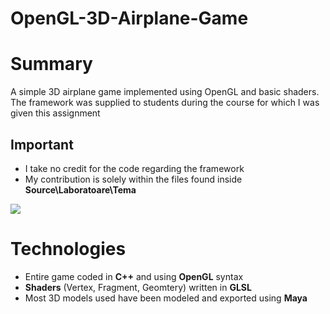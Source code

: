 # OpenGL-3D-Airplane-Game

# Summary

A simple 3D airplane game implemented using OpenGL and basic shaders. The framework was supplied to students during the course for which I was given this assignment

## Important
- I take no credit for the code regarding the framework
- My contribution is solely within the files found inside **Source\Laboratoare\Tema**

![](demo.gif)

# Technologies
- Entire game coded in **C++** and using **OpenGL** syntax
- **Shaders** (Vertex, Fragment, Geomtery) written in **GLSL**
- Most 3D models used have been modeled and exported using **Maya**
<!--stackedit_data:
eyJoaXN0b3J5IjpbLTk5NDQ4ODgxMSwtMTkzMDAyMDgzNCwtMT
MzNjcxMzI1OV19
-->